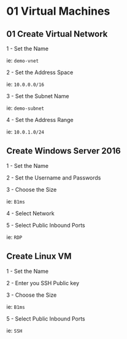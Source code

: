# 01 Virtual Machines

## 01 Create Virtual Network

1 - Set the Name

ie: `demo-vnet`

2 - Set the Address Space

ie: `10.0.0.0/16`

3 - Set the Subnet Name

ie: `demo-subnet`

4 - Set the Address Range

ie: `10.0.1.0/24`

## Create Windows Server 2016

1 - Set the Name

2 - Set the Username and Passwords

3 - Choose the Size

ie: `B1ms`

4 - Select Network

5 - Select Public Inbound Ports

ie: `RDP`

## Create Linux VM

1 - Set the Name

2 - Enter you SSH Public key

3 - Choose the Size

ie: `B1ms`

5 - Select Public Inbound Ports

ie: `SSH`
